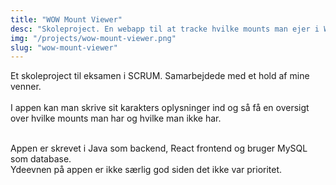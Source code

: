 ```yaml
---
title: "WOW Mount Viewer"
desc: "Skoleproject. En webapp til at tracke hvilke mounts man ejer i World of Warcraft."
img: "/projects/wow-mount-viewer.png"
slug: "wow-mount-viewer"
---
```


Et skoleproject til eksamen i SCRUM. Samarbejdede med et hold af mine venner.<br><br>
I appen kan man skrive sit karakters oplysninger ind og så få en oversigt over hvilke mounts man har
og hvilke man ikke har. <br><br>

Appen er skrevet i Java som backend, React frontend og bruger MySQL som database. <br>
Ydeevnen på appen er ikke særlig god siden det ikke var prioritet.